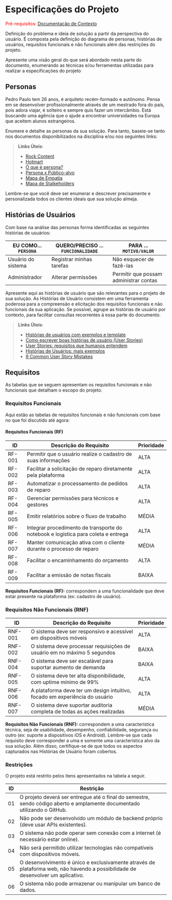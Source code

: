# Especificações do Projeto

<span style="color:red">Pré-requisitos: <a href="1-Documentação de Contexto.md"> Documentação de Contexto</a></span>

Definição do problema e ideia de solução a partir da perspectiva do usuário. É composta pela definição do  diagrama de personas, histórias de usuários, requisitos funcionais e não funcionais além das restrições do projeto.

Apresente uma visão geral do que será abordado nesta parte do documento, enumerando as técnicas e/ou ferramentas utilizadas para realizar a especificações do projeto

## Personas

Pedro Paulo tem 26 anos, é arquiteto recém-formado e autônomo. Pensa em se desenvolver profissionalmente através de um mestrado fora do país, pois adora viajar, é solteiro e sempre quis fazer um intercâmbio. Está buscando uma agência que o ajude a encontrar universidades na Europa que aceitem alunos estrangeiros.

Enumere e detalhe as personas da sua solução. Para tanto, baseie-se tanto nos documentos disponibilizados na disciplina e/ou nos seguintes links:

> **Links Úteis**:
> - [Rock Content](https://rockcontent.com/blog/personas/)
> - [Hotmart](https://blog.hotmart.com/pt-br/como-criar-persona-negocio/)
> - [O que é persona?](https://resultadosdigitais.com.br/blog/persona-o-que-e/)
> - [Persona x Público-alvo](https://flammo.com.br/blog/persona-e-publico-alvo-qual-a-diferenca/)
> - [Mapa de Empatia](https://resultadosdigitais.com.br/blog/mapa-da-empatia/)
> - [Mapa de Stalkeholders](https://www.racecomunicacao.com.br/blog/como-fazer-o-mapeamento-de-stakeholders/)
>
Lembre-se que você deve ser enumerar e descrever precisamente e personalizada todos os clientes ideais que sua solução almeja.

## Histórias de Usuários

Com base na análise das personas forma identificadas as seguintes histórias de usuários:

|EU COMO... `PERSONA`| QUERO/PRECISO ... `FUNCIONALIDADE` |PARA ... `MOTIVO/VALOR`                 |
|--------------------|------------------------------------|----------------------------------------|
|Usuário do sistema  | Registrar minhas tarefas           | Não esquecer de fazê-las               |
|Administrador       | Alterar permissões                 | Permitir que possam administrar contas |

Apresente aqui as histórias de usuário que são relevantes para o projeto de sua solução. As Histórias de Usuário consistem em uma ferramenta poderosa para a compreensão e elicitação dos requisitos funcionais e não funcionais da sua aplicação. Se possível, agrupe as histórias de usuário por contexto, para facilitar consultas recorrentes à essa parte do documento.

> **Links Úteis**:
> - [Histórias de usuários com exemplos e template](https://www.atlassian.com/br/agile/project-management/user-stories)
> - [Como escrever boas histórias de usuário (User Stories)](https://medium.com/vertice/como-escrever-boas-users-stories-hist%C3%B3rias-de-usu%C3%A1rios-b29c75043fac)
> - [User Stories: requisitos que humanos entendem](https://www.luiztools.com.br/post/user-stories-descricao-de-requisitos-que-humanos-entendem/)
> - [Histórias de Usuários: mais exemplos](https://www.reqview.com/doc/user-stories-example.html)
> - [9 Common User Story Mistakes](https://airfocus.com/blog/user-story-mistakes/)

## Requisitos

As tabelas que se seguem apresentam os requisitos funcionais e não funcionais que detalham o escopo do projeto.

### Requisitos Funcionais

Aqui estão as tabelas de requisitos funcionais e não funcionais com base no que foi discutido até agora:

#### Requisitos Funcionais (RF)

| ID     | Descrição do Requisito                                               | Prioridade |
|--------|----------------------------------------------------------------------|------------|
| RF-001 | Permitir que o usuário realize o cadastro de suas informações         | ALTA       |
| RF-002 | Facilitar a solicitação de reparo diretamente pela plataforma         | ALTA       |
| RF-003 | Automatizar o processamento de pedidos de reparo                     | ALTA       |
| RF-004 | Gerenciar permissões para técnicos e gestores                        | ALTA       |
| RF-005 | Emitir relatórios sobre o fluxo de trabalho                          | MÉDIA      |
| RF-006 | Integrar procedimento de transporte do notebook e logística para coleta e entrega | ALTA       |
| RF-007 | Manter comunicação ativa com o cliente durante o processo de reparo   | MÉDIA      |
| RF-008 | Facilitar o encaminhamento do orçamento                              | ALTA       |
| RF-009 | Facilitar a emissão de notas fiscais                                 | BAIXA      |

**Requisitos Funcionais (RF):** correspondem a uma funcionalidade que deve estar presente na plataforma (ex: cadastro de usuário).

### Requisitos Não Funcionais (RNF)

| ID     | Descrição do Requisito                                                | Prioridade |
|--------|-----------------------------------------------------------------------|------------|
| RNF-001| O sistema deve ser responsivo e acessível em dispositivos móveis       | ALTA       |
| RNF-002| O sistema deve processar requisições de usuário em no máximo 5 segundos| BAIXA      |
| RNF-004| O sistema deve ser escalável para suportar aumento de demanda          | BAIXA      |
| RNF-005| O sistema deve ter alta disponibilidade, com uptime mínimo de 99%      | ALTA       |
| RNF-006| A plataforma deve ter um design intuitivo, focado em experiência do usuário | ALTA  |
| RNF-007| O sistema deve suportar auditoria completa de todas as ações realizadas| MÉDIA      |

**Requisitos Não Funcionais (RNF):** correspondem a uma característica técnica, seja de usabilidade, desempenho, confiabilidade, segurança ou outro (ex: suporte a dispositivos iOS e Android). Lembre-se que cada requisito deve corresponder a uma e somente uma característica alvo da sua solução. Além disso, certifique-se de que todos os aspectos capturados nas Histórias de Usuário foram cobertos.

### Restrições

O projeto está restrito pelos itens apresentados na tabela a seguir.

| ID   | Restrição                                                                                                          |
|------|--------------------------------------------------------------------------------------------------------------------|
| 01   | O projeto deverá ser entregue até o final do semestre, sendo código aberto e amplamente documentado utilizando o GitHub. |
| 02   | Não pode ser desenvolvido um módulo de backend próprio (deve usar APIs existentes).                                |
| 03   | O sistema não pode operar sem conexão com a internet (é necessário estar online).                                  |
| 04   | Não será permitido utilizar tecnologias não compatíveis com dispositivos móveis.                                   |
| 05   | O desenvolvimento é único e exclusivamente através de plataforma web, não havendo a possibilidade de desenvolver um aplicativo. |
| 06   | O sistema não pode armazenar ou manipular um banco de dados.                                                       |
